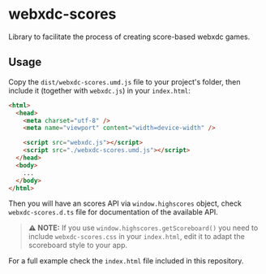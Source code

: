 # webxdc-scores

Library to facilitate the process of creating score-based webxdc games.

## Usage

Copy the `dist/webxdc-scores.umd.js` file to your project's folder, then include it (together with `webxdc.js`) in your `index.html`:

```html
<html>
  <head>
    <meta charset="utf-8" />
    <meta name="viewport" content="width=device-width" />

    <script src="webxdc.js"></script>
    <script src="./webxdc-scores.umd.js"></script>
  </head>
  <body>
    ...
  </body>
</html>
```

Then you will have an scores API via `window.highscores` object, check `webxdc-scores.d.ts` file for documentation of the available API.

> **⚠️ NOTE:** If you use `window.highscores.getScoreboard()` you need to include `webxdc-scores.css` in your `index.html`, edit it to adapt the scoreboard style to your app.

For a full example check the `index.html` file included in this repository.
